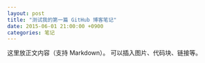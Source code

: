 ```yaml
---
layout: post
title: "测试我的第一篇 GitHub 博客笔记"
date: 2015-06-01 21:00:00 +0900
categories: 笔记
---
```


这里放正文内容（支持 Markdown）。
可以插入图片、代码块、链接等。
